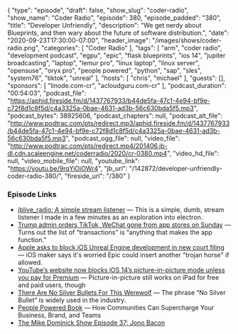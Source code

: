 {
  "type": "episode",
  "draft": false,
  "show_slug": "coder-radio",
  "show_name": "Coder Radio",
  "episode": 380,
  "episode_padded": "380",
  "title": "Developer Unfriendly",
  "description": "We get nerdy about Blueprints, and then wary about the future of software distribution.",
  "date": "2020-09-23T17:30:00-07:00",
  "header_image": "/images/shows/coder-radio.png",
  "categories": [
    "Coder Radio"
  ],
  "tags": [
    "arm",
    "coder radio",
    "development podcast",
    "egpu",
    "epic",
    "flask blueprints",
    "ios 14",
    "jupiter broadcasting",
    "laptop",
    "lemur pro",
    "linux laptop",
    "linux server",
    "opensuse",
    "oryx pro",
    "people powered",
    "python",
    "sap",
    "sles",
    "system76",
    "tiktok",
    "unreal"
  ],
  "hosts": [
    "chris",
    "michael"
  ],
  "guests": [],
  "sponsors": [
    "linode.com-cr",
    "acloudguru.com-cr"
  ],
  "podcast_duration": "00:54:03",
  "podcast_file": "https://aphid.fireside.fm/d/1437767933/b44de5fa-47c1-4e94-bf9e-c72f8d1c8f5d/c4a3325a-0bae-4631-ad3b-56c630bda5f5.mp3",
  "podcast_bytes": 38925606,
  "podcast_chapters": null,
  "podcast_alt_file": "http://www.podtrac.com/pts/redirect.mp3/aphid.fireside.fm/d/1437767933/b44de5fa-47c1-4e94-bf9e-c72f8d1c8f5d/c4a3325a-0bae-4631-ad3b-56c630bda5f5.mp3",
  "podcast_ogg_file": null,
  "video_file": "http://www.podtrac.com/pts/redirect.mp4/201406.jb-dl.cdn.scaleengine.net/coderradio/2020/cr-0380.mp4",
  "video_hd_file": null,
  "video_mobile_file": null,
  "youtube_link": "https://youtu.be/9rqYiOiOWr4",
  "jb_url": "/142872/developer-unfriendly-coder-radio-380/",
  "fireside_url": "/380"
}


### Episode Links

  * [jblive_radio: A simple stream listener](https://github.com/dontcallmebrownie/jblive_radio "jblive_radio: A simple stream listener") — This is a simple, dumb, stream listener I made in a few minutes as an exploration into electron. 
  * [Trump admin orders TikTok, WeChat gone from app stores on Sunday](https://arstechnica.com/tech-policy/2020/09/tiktok-wechat-to-be-pulled-from-us-app-stores-as-of-september-20/ "Trump admin orders TikTok, WeChat gone from app stores on Sunday") — Turns out the list of “transactions” is “anything that makes the app function.”
  * [Apple asks to block iOS Unreal Engine development in new court filing](https://arstechnica.com/gaming/2020/09/apple-asks-to-block-ios-unreal-engine-development-in-new-court-filing/ "Apple asks to block iOS Unreal Engine development in new court filing") — iOS maker says it's worried Epic could insert another "trojan horse" if allowed.
  * [YouTube’s website now blocks iOS 14’s picture-in-picture mode unless you pay for Premium](https://www.theverge.com/2020/9/18/21445912/youtube-videos-website-picture-in-picture-ios-14-google-apple-premium "YouTube’s website now blocks iOS 14’s picture-in-picture mode unless you pay for Premium") — Picture-in-picture still works on iPad for free and paid users, though
  * [There Are No Silver Bullets For This Werewolf](https://hackernoon.com/there-are-no-silver-bullets-for-this-werewolf-2t213woi "There Are No Silver Bullets For This Werewolf") — The phrase “No Silver Bullet” is widely used in the industry. 
  * [People Powered Book](https://www.amazon.com/dp/B07R4YN5JR/ref=dp-kindle-redirect?_encoding=UTF8&btkr=1 "People Powered Book") — How Communities Can Supercharge Your Business, Brand, and Teams
  * [The Mike Dominick Show Episode 37: Jono Bacon](https://www.automator.show/37 "The Mike Dominick Show Episode 37: Jono Bacon")


